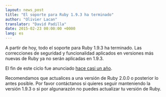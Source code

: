 ```yaml
---
layout: news_post
title: "El soporte para Ruby 1.9.3 ha terminado"
author: "Olivier Lacan"
translator: "David Padilla"
date: 2015-02-23 00:00:00 +0000
lang: es
---
```


A partir de hoy, todo el soporte para Ruby 1.9.3 ha terminado. Las correcciones
de seguridad y funcionalidad aplicados en versiones más nuevas de Ruby ya no serán
aplicadas en 1.9.3.

El fin de este ciclo fue anunciado [hace casi un año](https://www.ruby-lang.org/es/news/2014/01/10/ruby-1-9-3-will-end-on-2015/).

Recomendamos que actualices a una versión de Ruby 2.0.0 o posterior lo antes
posible. Por favor contáctanos si quieres seguir manteniendo la versión 1.9.3
o si por algunarazón no puedes actualizar tu versión de Ruby.

